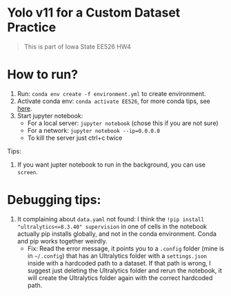 # Yolo v11 for a Custom Dataset Practice

> This is part of Iowa State EE526 HW4

# How to run?
1. Run: `conda env create -f environment.yml` to create environment.
2. Activate conda env: `conda activate EE526`, for more conda tips, see [here](https://github.com/jona1115/documentations/blob/main/conda/condatips.md).
3. Start jupyter notebook:
    - For a local server: `jupyter notebook` (chose this if you are not sure)
    - For a network: `jupyter notebook --ip=0.0.0.0`
    - To kill the server just ctrl+c twice

Tips:
1. If you want jupter notebook to run in the background, you can use `screen`.

# Debugging tips:
1. It complaining about `data.yaml` not found: I think the `!pip install "ultralytics<=8.3.40" supervision` in one of cells in the notebook actually pip installs globally, and not in the conda environment. Conda and pip works together weirdly. 
    - Fix: Read the error message, it points you to a `.config` folder (mine is in `~/.config`) that has an Ultralytics folder with a `settings.json` inside with a hardcoded path to a dataset. If that path is wrong, I suggest just deleting the Ultralytics folder and rerun the notebook, it will create the Ultralytics folder again with the correct hardcoded path.